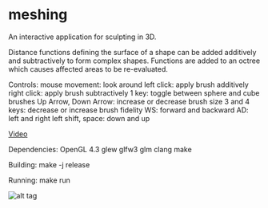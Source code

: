 # meshing
An interactive application for sculpting in 3D. 

Distance functions defining the surface of a shape can be added additively and subtractively to form complex shapes.
Functions are added to an octree which causes affected areas to be re-evaluated.

Controls:
	mouse movement: look around
	left click: apply brush additively
	right click: apply brush subtractively
	1 key: toggle between sphere and cube brushes
	Up Arrow, Down Arrow: increase or decrease brush size
	3 and 4 keys: decrease or increase brush fidelity
	WS: forward and backward
	AD: left and right
	left shift, space: down and up

[Video](https://youtu.be/6Rybvj4Wzpk)

Dependencies:
  OpenGL 4.3
  glew
  glfw3
  glm
  clang
  make
  
Building:
	make -j release

Running:
	make run

![alt tag](http://i.imgur.com/fyDl3kW.png)
